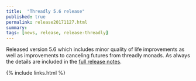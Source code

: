 ```yaml
---
title:  "Threadly 5.6 release"
published: true
permalink: release20171127.html
summary: 
tags: [news, release, release-threadly]
---
```


Released version 5.6 which includes minor quality of life improvements as well as improvements to canceling futures from threadly monads.  As always the details are included in the <a href='https://github.com/threadly/threadly/releases/tag/release-5.6'>full release notes</a>.

{% include links.html %}
